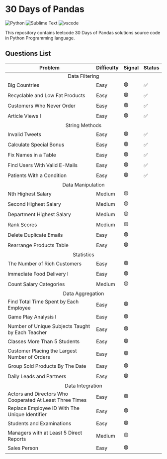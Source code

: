 <h1>30 Days of Pandas</h1>
<p>
  <img
    src="https://img.shields.io/badge/Python-0078D7.svg?logo=python&amp;logoColor=white"
    alt="Python"
  />
  <img
    src="https://img.shields.io/badge/Sublime_Text-%23575757.svg?logo=sublime-text&amp;logoColor=important"
    alt="Sublime Text"
  />
  <img
    src="https://img.shields.io/badge/Visual_Studio_Code-0078D4?logo=visual%20studio%20code&amp;logoColor=white"
    alt="vscode"
  />
</p>
<p>
  This repository contains leetcode 30 Days of Pandas solutions source code in
  Python Programming language.
</p>
<h2>Questions List</h2>
<table>
  <thead>
    <tr>
      <th>Problem</th>
      <th>Difficulty</th>
      <th>Signal</th>
      <th>Status</th>
    </tr>
  </thead>
  <tbody>
    <tr>
      <td colspan="4" align="center">Data Filtering</td>
    </tr>
    <tr>
      <td>Big Countries</td>
      <td>Easy</td>
      <td>🟢</td>
      <td>✅</td>
    </tr>
    <tr>
      <td>Recyclable and Low Fat Products</td>
      <td>Easy</td>
      <td>🟢</td>
      <td>✅</td>
    </tr>
    <tr>
      <td>Customers Who Never Order</td>
      <td>Easy</td>
      <td>🟢</td>
      <td>✅</td>
    </tr>
    <tr>
      <td>Article Views I</td>
      <td>Easy</td>
      <td>🟢</td>
      <td>✅</td>
    </tr>
    <tr>
      <td colspan="4" align="center">String Methods</td>
    </tr>
    <tr>
      <td>Invalid Tweets</td>
      <td>Easy</td>
      <td>🟢</td>
      <td>✅</td>
    </tr>
    <tr>
      <td>Calculate Special Bonus</td>
      <td>Easy</td>
      <td>🟢</td>
      <td>✅</td>
    </tr>
    <tr>
      <td>Fix Names in a Table</td>
      <td>Easy</td>
      <td>🟢</td>
      <td>✅</td>
    </tr>
    <tr>
      <td>Find Users With Valid E-Mails</td>
      <td>Easy</td>
      <td>🟢</td>
      <td>✅</td>
    </tr>
    <tr>
      <td>Patients With a Condition</td>
      <td>Easy</td>
      <td>🟢</td>
      <td>✅</td>
    </tr>
    <tr>
      <td colspan="4" align="center">Data Manipulation</td>
    </tr>
    <tr>
      <td>Nth Highest Salary</td>
      <td>Medium</td>
      <td>🟡</td>
      <td></td>
    </tr>
    <tr>
      <td>Second Highest Salary</td>
      <td>Medium</td>
      <td>🟡</td>
      <td></td>
    </tr>
    <tr>
      <td>Department Highest Salary</td>
      <td>Medium</td>
      <td>🟡</td>
      <td></td>
    </tr>
    <tr>
      <td>Rank Scores</td>
      <td>Medium</td>
      <td>🟡</td>
      <td></td>
    </tr>
    <tr>
      <td>Delete Duplicate Emails</td>
      <td>Easy</td>
      <td>🟢</td>
      <td></td>
    </tr>
    <tr>
      <td>Rearrange Products Table</td>
      <td>Easy</td>
      <td>🟢</td>
      <td></td>
    </tr>
    <tr>
      <td colspan="4" align="center">Statistics</td>
    </tr>
    <tr>
      <td>The Number of Rich Customers</td>
      <td>Easy</td>
      <td>🟢</td>
      <td></td>
    </tr>
    <tr>
      <td>Immediate Food Delivery I</td>
      <td>Easy</td>
      <td>🟢</td>
      <td></td>
    </tr>
    <tr>
      <td>Count Salary Categories</td>
      <td>Medium</td>
      <td>🟡</td>
      <td></td>
    </tr>
    <tr>
      <td colspan="4" align="center">Data Aggregation</td>
    </tr>
    <tr>
      <td>Find Total Time Spent by Each Employee</td>
      <td>Easy</td>
      <td>🟢</td>
      <td></td>
    </tr>
    <tr>
      <td>Game Play Analysis I</td>
      <td>Easy</td>
      <td>🟢</td>
      <td></td>
    </tr>
    <tr>
      <td>Number of Unique Subjects Taught by Each Teacher</td>
      <td>Easy</td>
      <td>🟢</td>
      <td></td>
    </tr>
    <tr>
      <td>Classes More Than 5 Students</td>
      <td>Easy</td>
      <td>🟢</td>
      <td></td>
    </tr>
    <tr>
      <td>Customer Placing the Largest Number of Orders</td>
      <td>Easy</td>
      <td>🟢</td>
      <td></td>
    </tr>
    <tr>
      <td>Group Sold Products By The Date</td>
      <td>Easy</td>
      <td>🟢</td>
      <td></td>
    </tr>
    <tr>
      <td>Daily Leads and Partners</td>
      <td>Easy</td>
      <td>🟢</td>
      <td></td>
    </tr>
    <tr>
      <td colspan="4" align="center">Data Integration</td>
    </tr>
    <tr>
      <td>Actors and Directors Who Cooperated At Least Three Times</td>
      <td>Easy</td>
      <td>🟢</td>
      <td></td>
    </tr>
    <tr>
      <td>Replace Employee ID With The Unique Identifier</td>
      <td>Easy</td>
      <td>🟢</td>
      <td></td>
    </tr>
    <tr>
      <td>Students and Examinations</td>
      <td>Easy</td>
      <td>🟢</td>
      <td></td>
    </tr>
    <tr>
      <td>Managers with at Least 5 Direct Reports</td>
      <td>Medium</td>
      <td>🟡</td>
      <td></td>
    </tr>
    <tr>
      <td>Sales Person</td>
      <td>Easy</td>
      <td>🟢</td>
    </tr>
  </tbody>
</table>